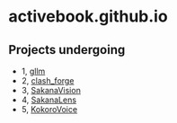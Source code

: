 # activebook.github.io

## Projects undergoing

- 1, [gllm](https://activebook.github.io/gllm/)
- 2, [clash_forge](https://activebook.github.io/clash_forge/)
- 3, [SakanaVision](https://activebook.github.io/SakanaVision/)
- 4, [SakanaLens](https://activebook.github.io/SakanaLens/)
- 5, [KokoroVoice](https://activebook.github.io/KokoroVoice)

